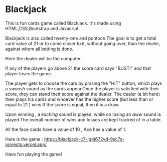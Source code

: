 # Blackjack
This is fun cards game called Blackjack. It's made using HTML,CSS,Bootstrap and Javacript.

Blackjack is also called twenty-one and pontoon.The goal is to get a total card value of 21 or to come closer to it, without going over, than the dealer, against whom all betting is done.

Here the dealer will be the computer.

If any of the players go above 21,the score card says "BUST!" and that player loses the game.

The player gets to choose the cars by prssing the "HIT" button, which plays a _swoosh_ sound as the cards appear.Once the player is satisfied with their score, they can stand their score against the dealer. The dealer (a bit here) then plays his cards and whoever has the higher score (but less than or equal to 21 ) wins.If the score is equal, then it is a draw.

Upon winning , a _kaching_ sound is played, while on losing an _aww_ sound is played.The overall number of wins and losses are kept tracked of in a table.

All the face cards have a value of 10 , Ace has a value of 1.

Here is the game : https://blackjack-c7-jq4j672vd-9sc7s-projects.vercel.app/

Have fun playing the game!
